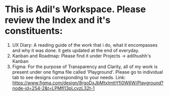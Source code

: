 # This is Adil's Workspace. Please review the Index and it's constituents:

1. UX Diary: A reading guide of the work that i do, what it encompasses and why it was done. it gets updated at the end of everyday. 
2. Kanban and Roadmap: Please find it under Projects -> adilhushh's Kanban 
3. Figma: For the purpose of Transparency and Clarity, all of my work is present under one figma file called 'Playground'. Please go to individual tab to see designs corresponding to your needs.
Link: https://www.figma.com/design/8rgoDxJbMtxImttYfi0W6W/Playground?node-id=254-2&t=LPMfl13pLcvzL32t-1
